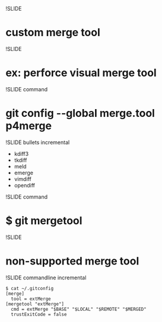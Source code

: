 !SLIDE

# custom merge tool #

!SLIDE

# ex: perforce visual merge tool #

!SLIDE command

# git config --global merge.tool p4merge #

!SLIDE bullets incremental

* kdiff3
* tkdiff
* meld
* emerge
* vimdiff
* opendiff

!SLIDE command

#  $ git mergetool #

!SLIDE

# non-supported merge tool #

!SLIDE commandline incremental

	$ cat ~/.gitconfig
	[merge]
	  tool = extMerge
	[mergetool "extMerge"]
	  cmd = extMerge "$BASE" "$LOCAL" "$REMOTE" "$MERGED"
	  trustExitCode = false